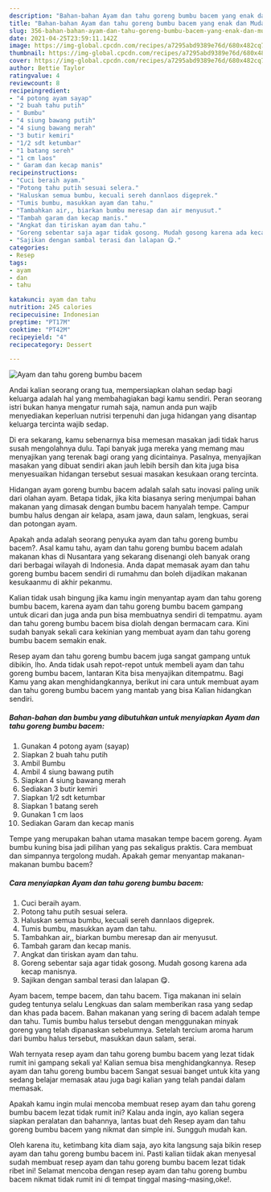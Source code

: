 ```yaml
---
description: "Bahan-bahan Ayam dan tahu goreng bumbu bacem yang enak dan Mudah Dibuat"
title: "Bahan-bahan Ayam dan tahu goreng bumbu bacem yang enak dan Mudah Dibuat"
slug: 356-bahan-bahan-ayam-dan-tahu-goreng-bumbu-bacem-yang-enak-dan-mudah-dibuat
date: 2021-04-25T23:59:11.142Z
image: https://img-global.cpcdn.com/recipes/a7295abd9389e76d/680x482cq70/ayam-dan-tahu-goreng-bumbu-bacem-foto-resep-utama.jpg
thumbnail: https://img-global.cpcdn.com/recipes/a7295abd9389e76d/680x482cq70/ayam-dan-tahu-goreng-bumbu-bacem-foto-resep-utama.jpg
cover: https://img-global.cpcdn.com/recipes/a7295abd9389e76d/680x482cq70/ayam-dan-tahu-goreng-bumbu-bacem-foto-resep-utama.jpg
author: Bettie Taylor
ratingvalue: 4
reviewcount: 8
recipeingredient:
- "4 potong ayam sayap"
- "2 buah tahu putih"
- " Bumbu"
- "4 siung bawang putih"
- "4 siung bawang merah"
- "3 butir kemiri"
- "1/2 sdt ketumbar"
- "1 batang sereh"
- "1 cm laos"
- " Garam dan kecap manis"
recipeinstructions:
- "Cuci beraih ayam."
- "Potong tahu putih sesuai selera."
- "Haluskan semua bumbu, kecuali sereh dannlaos digeprek."
- "Tumis bumbu, masukkan ayam dan tahu."
- "Tambahkan air,, biarkan bumbu meresap dan air menyusut."
- "Tambah garam dan kecap manis."
- "Angkat dan tiriskan ayam dan tahu."
- "Goreng sebentar saja agar tidak gosong. Mudah gosong karena ada kecap manisnya."
- "Sajikan dengan sambal terasi dan lalapan 😋."
categories:
- Resep
tags:
- ayam
- dan
- tahu

katakunci: ayam dan tahu 
nutrition: 245 calories
recipecuisine: Indonesian
preptime: "PT17M"
cooktime: "PT42M"
recipeyield: "4"
recipecategory: Dessert

---
```



![Ayam dan tahu goreng bumbu bacem](https://img-global.cpcdn.com/recipes/a7295abd9389e76d/680x482cq70/ayam-dan-tahu-goreng-bumbu-bacem-foto-resep-utama.jpg)

Andai kalian seorang orang tua, mempersiapkan olahan sedap bagi keluarga adalah hal yang membahagiakan bagi kamu sendiri. Peran seorang istri bukan hanya mengatur rumah saja, namun anda pun wajib menyediakan keperluan nutrisi terpenuhi dan juga hidangan yang disantap keluarga tercinta wajib sedap.

Di era  sekarang, kamu sebenarnya bisa memesan masakan jadi tidak harus susah mengolahnya dulu. Tapi banyak juga mereka yang memang mau menyajikan yang terenak bagi orang yang dicintainya. Pasalnya, menyajikan masakan yang dibuat sendiri akan jauh lebih bersih dan kita juga bisa menyesuaikan hidangan tersebut sesuai masakan kesukaan orang tercinta. 

Hidangan ayam goreng bumbu bacem adalah salah satu inovasi paling unik dari olahan ayam. Betapa tidak, jika kita biasanya sering menjumpai bahan makanan yang dimasak dengan bumbu bacem hanyalah tempe. Campur bumbu halus dengan air kelapa, asam jawa, daun salam, lengkuas, serai dan potongan ayam.

Apakah anda adalah seorang penyuka ayam dan tahu goreng bumbu bacem?. Asal kamu tahu, ayam dan tahu goreng bumbu bacem adalah makanan khas di Nusantara yang sekarang disenangi oleh banyak orang dari berbagai wilayah di Indonesia. Anda dapat memasak ayam dan tahu goreng bumbu bacem sendiri di rumahmu dan boleh dijadikan makanan kesukaanmu di akhir pekanmu.

Kalian tidak usah bingung jika kamu ingin menyantap ayam dan tahu goreng bumbu bacem, karena ayam dan tahu goreng bumbu bacem gampang untuk dicari dan juga anda pun bisa membuatnya sendiri di tempatmu. ayam dan tahu goreng bumbu bacem bisa diolah dengan bermacam cara. Kini sudah banyak sekali cara kekinian yang membuat ayam dan tahu goreng bumbu bacem semakin enak.

Resep ayam dan tahu goreng bumbu bacem juga sangat gampang untuk dibikin, lho. Anda tidak usah repot-repot untuk membeli ayam dan tahu goreng bumbu bacem, lantaran Kita bisa menyajikan ditempatmu. Bagi Kamu yang akan menghidangkannya, berikut ini cara untuk membuat ayam dan tahu goreng bumbu bacem yang mantab yang bisa Kalian hidangkan sendiri.

<!--inarticleads1-->

##### Bahan-bahan dan bumbu yang dibutuhkan untuk menyiapkan Ayam dan tahu goreng bumbu bacem:

1. Gunakan 4 potong ayam (sayap)
1. Siapkan 2 buah tahu putih
1. Ambil  Bumbu
1. Ambil 4 siung bawang putih
1. Siapkan 4 siung bawang merah
1. Sediakan 3 butir kemiri
1. Siapkan 1/2 sdt ketumbar
1. Siapkan 1 batang sereh
1. Gunakan 1 cm laos
1. Sediakan  Garam dan kecap manis


Tempe yang merupakan bahan utama masakan tempe bacem goreng. Ayam bumbu kuning bisa jadi pilihan yang pas sekaligus praktis. Cara membuat dan simpannya tergolong mudah. Apakah gemar menyantap makanan-makanan bumbu bacem? 

<!--inarticleads2-->

##### Cara menyiapkan Ayam dan tahu goreng bumbu bacem:

1. Cuci beraih ayam.
1. Potong tahu putih sesuai selera.
1. Haluskan semua bumbu, kecuali sereh dannlaos digeprek.
1. Tumis bumbu, masukkan ayam dan tahu.
1. Tambahkan air,, biarkan bumbu meresap dan air menyusut.
1. Tambah garam dan kecap manis.
1. Angkat dan tiriskan ayam dan tahu.
1. Goreng sebentar saja agar tidak gosong. Mudah gosong karena ada kecap manisnya.
1. Sajikan dengan sambal terasi dan lalapan 😋.


Ayam bacem, tempe bacem, dan tahu bacem. Tiga makanan ini selain gudeg tentunya selalu Lengkuas dan salam memberikan rasa yang sedap dan khas pada bacem. Bahan makanan yang sering di bacem adalah tempe dan tahu. Tumis bumbu halus tersebut dengan menggunakan minyak goreng yang telah dipanaskan sebelumnya. Setelah tercium aroma harum dari bumbu halus tersebut, masukkan daun salam, serai. 

Wah ternyata resep ayam dan tahu goreng bumbu bacem yang lezat tidak rumit ini gampang sekali ya! Kalian semua bisa menghidangkannya. Resep ayam dan tahu goreng bumbu bacem Sangat sesuai banget untuk kita yang sedang belajar memasak atau juga bagi kalian yang telah pandai dalam memasak.

Apakah kamu ingin mulai mencoba membuat resep ayam dan tahu goreng bumbu bacem lezat tidak rumit ini? Kalau anda ingin, ayo kalian segera siapkan peralatan dan bahannya, lantas buat deh Resep ayam dan tahu goreng bumbu bacem yang nikmat dan simple ini. Sungguh mudah kan. 

Oleh karena itu, ketimbang kita diam saja, ayo kita langsung saja bikin resep ayam dan tahu goreng bumbu bacem ini. Pasti kalian tiidak akan menyesal sudah membuat resep ayam dan tahu goreng bumbu bacem lezat tidak ribet ini! Selamat mencoba dengan resep ayam dan tahu goreng bumbu bacem nikmat tidak rumit ini di tempat tinggal masing-masing,oke!.

